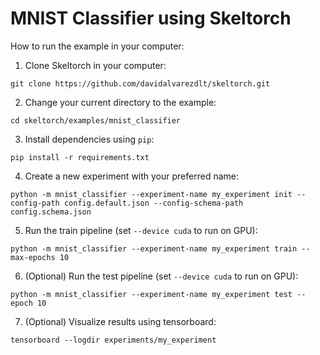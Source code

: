 # MNIST Classifier using Skeltorch
How to run the example in your computer:

1. Clone Skeltorch in your computer:

```
git clone https://github.com/davidalvarezdlt/skeltorch.git
```

2. Change your current directory to the example:

```
cd skeltorch/examples/mnist_classifier
```

3. Install dependencies using ``pip``:

```
pip install -r requirements.txt
```

4. Create a new experiment with your preferred name:

```
python -m mnist_classifier --experiment-name my_experiment init --config-path config.default.json --config-schema-path config.schema.json
```

5. Run the train pipeline (set ``--device cuda`` to run on GPU):

```
python -m mnist_classifier --experiment-name my_experiment train --max-epochs 10
```

6. (Optional) Run the test pipeline (set ``--device cuda`` to run on GPU):

```
python -m mnist_classifier --experiment-name my_experiment test --epoch 10
```

7. (Optional) Visualize results using tensorboard:

```
tensorboard --logdir experiments/my_experiment
```